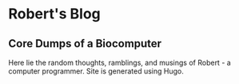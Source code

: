 Robert's Blog
=============

## Core Dumps of a Biocomputer

Here lie the random thoughts, ramblings, and musings of Robert - a computer
programmer.  Site is generated using Hugo.

